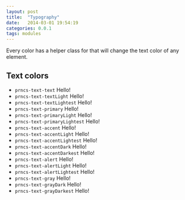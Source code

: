 ```yaml
---
layout: post
title:  "Typography"
date:   2014-03-01 19:54:19
categories: 0.0.1
tags: modules
---
```



Every color has a helper class for that will change the text color of any element.

## Text colors

* `prncs-text-text` <span class="prncs-text-text">Hello!</span>
* `prncs-text-textLight` <span class="prncs-text-textLight">Hello!</span>
* `prncs-text-textLightest` <span class="prncs-text-textLightest">Hello!</span>
* `prncs-text-primary` <span class="prncs-text-primary">Hello!</span>
* `prncs-text-primaryLight` <span class="prncs-text-primaryLight">Hello!</span>
* `prncs-text-primaryLightest` <span class="prncs-text-primaryLightest">Hello!</span>
* `prncs-text-accent` <span class="prncs-text-accent">Hello!</span>
* `prncs-text-accentLight` <span class="prncs-text-accentLight">Hello!</span>
* `prncs-text-accentLightest` <span class="prncs-text-accentLightest">Hello!</span>
* `prncs-text-accentDark` <span class="prncs-text-accentDark">Hello!</span>
* `prncs-text-accentDarkest` <span class="prncs-text-accentDarkest">Hello!</span>
* `prncs-text-alert` <span class="prncs-text-alert">Hello!</span>
* `prncs-text-alertLight` <span class="prncs-text-alertLight">Hello!</span>
* `prncs-text-alertLightest` <span class="prncs-text-alertLightest">Hello!</span>
* `prncs-text-gray` <span class="prncs-text-gray">Hello!</span>
* `prncs-text-grayDark` <span class="prncs-text-grayDark">Hello!</span>
* `prncs-text-grayDarkest` <span class="prncs-text-grayDarkest">Hello!</span>
